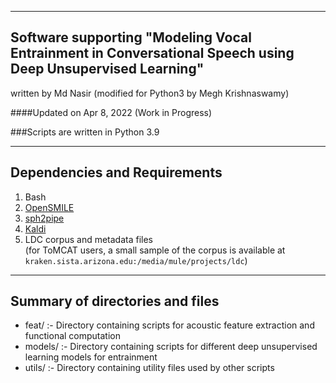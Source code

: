 ------------------------------------------------------------------------------------------
Software supporting "Modeling Vocal Entrainment in Conversational Speech using Deep Unsupervised Learning"
------------------------------------------------------------------------------------------

written by Md Nasir (modified for Python3 by Megh Krishnaswamy)


####Updated on Apr 8, 2022 (Work in Progress)

###Scripts are written in Python 3.9


------------
Dependencies and Requirements
------------
1. Bash
2. [OpenSMILE](https://github.com/audeering/opensmile) 
3. [sph2pipe](https://github.com/burrmill/sph2pipe)
5. [Kaldi](https://kaldi-asr.org)
4. LDC corpus and metadata files <br>(for ToMCAT users, a small sample of the corpus is available at `kraken.sista.arizona.edu:/media/mule/projects/ldc`)

------------------------
Summary of directories and files
--------------------------------

- feat/ :- Directory containing scripts for acoustic feature extraction and functional computation
- models/ :- Directory containing scripts for different deep unsupervised learning models for entrainment
- utils/ :- Directory containing utility files used by other scripts

			
